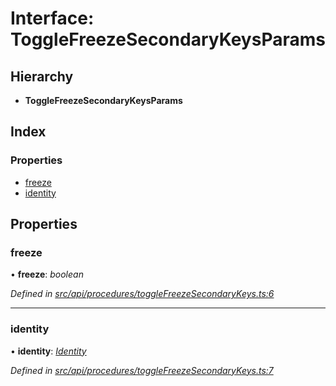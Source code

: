 # Interface: ToggleFreezeSecondaryKeysParams

## Hierarchy

* **ToggleFreezeSecondaryKeysParams**

## Index

### Properties

* [freeze](togglefreezesecondarykeysparams.md#freeze)
* [identity](togglefreezesecondarykeysparams.md#identity)

## Properties

###  freeze

• **freeze**: *boolean*

*Defined in [src/api/procedures/toggleFreezeSecondaryKeys.ts:6](https://github.com/PolymathNetwork/polymesh-sdk/blob/2a4e4111/src/api/procedures/toggleFreezeSecondaryKeys.ts#L6)*

___

###  identity

• **identity**: *[Identity](../classes/identity.md)*

*Defined in [src/api/procedures/toggleFreezeSecondaryKeys.ts:7](https://github.com/PolymathNetwork/polymesh-sdk/blob/2a4e4111/src/api/procedures/toggleFreezeSecondaryKeys.ts#L7)*
